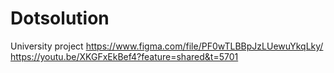 # Dotsolution
University project
https://www.figma.com/file/PF0wTLBBpJzLUewuYkqLky/
https://youtu.be/XKGFxEkBef4?feature=shared&t=5701
